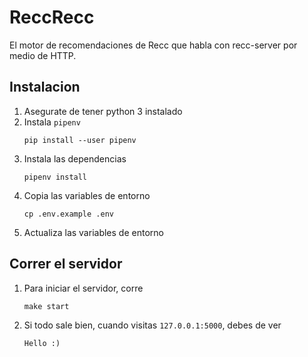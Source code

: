 # ReccRecc
El motor de recomendaciones de Recc que habla con recc-server por medio de HTTP.

## Instalacion
1. Asegurate de tener python 3 instalado
2. Instala `pipenv`
    ```
    pip install --user pipenv
    ```
3. Instala las dependencias
    ```
    pipenv install
    ```
4. Copia las variables de entorno
    ```
    cp .env.example .env
    ```
4. Actualiza las variables de entorno

## Correr el servidor
1. Para iniciar el servidor, corre
    ```
    make start
    ```
2. Si todo sale bien, cuando visitas `127.0.0.1:5000`, debes de ver
    ```
    Hello :)
    ```
